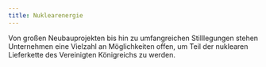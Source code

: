 ```yaml
---
title: Nuklearenergie
---
```


Von großen Neubauprojekten bis hin zu umfangreichen Stilllegungen stehen Unternehmen eine Vielzahl an Möglichkeiten offen, um Teil der nuklearen Lieferkette des Vereinigten Königreichs zu werden.
